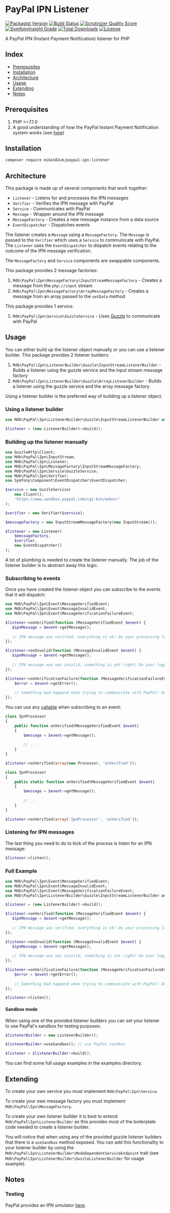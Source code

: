# PayPal IPN Listener

[![Packagist Version](https://img.shields.io/packagist/v/mike182uk/paypal-ipn-listener?style=flat-square)](https://packagist.org/packages/mike182uk/paypal-ipn-listener)
[![Build Status](https://img.shields.io/github/workflow/status/mike182uk/paypal-ipn-listener/CI/master?style=flat-square)](https://github.com/mike182uk/paypal-ipn-listener/actions?query=workflow%3ACI)
[![Scrutinizer Quality Score](https://img.shields.io/scrutinizer/g/mike182uk/paypal-ipn-listener.svg?style=flat-square)](https://scrutinizer-ci.com/g/mike182uk/paypal-ipn-listener/)
[![SymfonyInsight Grade](https://img.shields.io/symfony/i/grade/969dd452-b91e-4048-a871-5babcd64b834?style=flat-square)](https://insight.sensiolabs.com/projects/969dd452-b91e-4048-a871-5babcd64b834)
[![Total Downloads](https://img.shields.io/packagist/dt/mike182uk/paypal-ipn-listener?style=flat-square)](https://packagist.org/packages/mike182uk/paypal-ipn-listener)
[![License](https://img.shields.io/github/license/mike182uk/paypal-ipn-listener.svg?style=flat-square)](https://packagist.org/packages/mike182uk/paypal-ipn-listener)

A PayPal IPN (Instant Payment Notification) listener for PHP

## Index

- [Prerequisites](#prerequisites)
- [Installation](#installation)
- [Architecture](#architecture)
- [Usage](#usage)
- [Extending](#extending)
- [Notes](#notes)

## <a id="prerequisites"></a>Prerequisites

1. PHP >=7.1.0
2. A good understanding of how the PayPal Instant Payment Notification system works (see [here](https://developer.paypal.com/docs/ipn/integration-guide/IPNIntro/))

## <a id="installation"></a>Installation

```bash
composer require mike182uk/paypal-ipn-listener
```

## <a id="architecture"></a>Architecture

This package is made up of several components that work together:

- `Listener` - Listens for and processes the IPN messages
- `Verifier` - Verifies the IPN message with PayPal
- `Service` - Communicates with PayPal
- `Message` - Wrapper around the IPN message
- `MessageFactory` - Creates a new message instance from a data source
- `EventDispatcher` - Dispatches events

The listener creates a `Message` using a `MessageFactory`. The `Message` is passed to the `Verifier` which uses a `Service` to communicate with PayPal. The `Listener` uses the `EventDispatcher` to dispatch events relating to the outcome of the IPN message verification.

The `MessageFactory` and `Service` components are swappable components.

This package provides 2 message factories:

1. `Mdb\PayPal\Ipn\MessageFactory\InputStreamMessageFactory` - Creates a message from the `php://input` stream
2. `Mdb\PayPal\Ipn\MessageFactory\ArrayMessageFactory` - Creates a message from an array passed to the `setData` method

This package provides 1 service:

1. `Mdb\PayPal\Ipn\Service\GuzzleService` - Uses [Guzzle](https://github.com/guzzle/guzzle) to communicate with PayPal

## <a id="usage"></a>Usage

You can either build up the listener object manually or you can use a listener builder. This package provides 2 listener builders:

1. `Mdb\PayPal\Ipn\ListenerBuilder\Guzzle\InputStreamListenerBuilder` - Builds a listener using the guzzle service and the input stream message factory
2. `Mdb\PayPal\Ipn\ListenerBuilder\Guzzle\ArrayListenerBuilder` - Builds a listener using the guzzle service and the array message factory

Using a listener builder is the preferred way of building up a listener object.

### Using a listener builder

```php
use Mdb\PayPal\Ipn\ListenerBuilder\Guzzle\InputStreamListenerBuilder as ListenerBuilder;

$listener = (new ListenerBuilder)->build();
```

### Building up the listener manually

```php
use GuzzleHttp\Client;
use Mdb\PayPal\Ipn\InputStream;
use Mdb\PayPal\Ipn\Listener;
use Mdb\PayPal\Ipn\MessageFactory\InputStreamMessageFactory;
use Mdb\PayPal\Ipn\Service\GuzzleService;
use Mdb\PayPal\Ipn\Verifier;
use Symfony\Component\EventDispatcher\EventDispatcher;

$service = new GuzzleService(
    new Client(),
    'https://www.sandbox.paypal.com/cgi-bin/webscr'
);

$verifier = new Verifier($service);

$messageFactory = new InputStreamMessageFactory(new InputStream());

$listener = new Listener(
    $messageFactory,
    $verifier,
    new EventDispatcher()
);
```

A lot of plumbing is needed to create the listener manually. The job of the listener builder is to abstract away this logic.

### Subscribing to events

Once you have created the listener object you can subscribe to the events that it will dispatch:

```php
use Mdb\PayPal\Ipn\Event\MessageVerifiedEvent;
use Mdb\PayPal\Ipn\Event\MessageInvalidEvent;
use Mdb\PayPal\Ipn\Event\MessageVerificationFailureEvent;

$listener->onVerified(function (MessageVerifiedEvent $event) {
   $ipnMessage = $event->getMessage();
   
   // IPN message was verified, everything is ok! Do your processing logic here...
});

$listener->onInvalid(function (MessageInvalidEvent $event) {
   $ipnMessage = $event->getMessage();
   
   // IPN message was was invalid, something is not right! Do your logging here...
});

$listener->onVerificationFailure(function (MessageVerificationFailureEvent $event) {
    $error = $event->getError();
    
    // Something bad happend when trying to communicate with PayPal! Do your logging here...
});
```

You can use any [callable](https://php.net/manual/en/language.types.callable.php) when subscribing to an event:

```php
class IpnProcessor
{
    public function onVerified(MessageVerifiedEvent $event)
    {
        $message = $event->getMessage();
        
        // ...
    }
}

$listener->onVerified(array(new Processor, 'onVerified'));
```

```php
class IpnProcessor
{
    public static function onVerified(MessageVerifiedEvent $event)
    {
        $message = $event->getMessage();
        
        // ...
    }
}

$listener->onVerified(array('IpnProcessor', 'onVerified'));
```

### Listening for IPN messages

The last thing you need to do to kick of the process is listen for an IPN message:

```php
$listener->listen();
```

### Full Example 

```php
use Mdb\PayPal\Ipn\Event\MessageVerifiedEvent;
use Mdb\PayPal\Ipn\Event\MessageInvalidEvent;
use Mdb\PayPal\Ipn\Event\MessageVerificationFailureEvent;
use Mdb\PayPal\Ipn\ListenerBuilder\Guzzle\InputStreamListenerBuilder as ListenerBuilder;

$listener = (new ListenerBuilder)->build();

$listener->onVerified(function (MessageVerifiedEvent $event) {
   $ipnMessage = $event->getMessage();
   
   // IPN message was verified, everything is ok! Do your processing logic here...
});

$listener->onInvalid(function (MessageInvalidEvent $event) {
   $ipnMessage = $event->getMessage();
   
   // IPN message was was invalid, something is not right! Do your logging here...
});

$listener->onVerificationFailure(function (MessageVerificationFailureEvent $event) {
    $error = $event->getError();
    
    // Something bad happend when trying to communicate with PayPal! Do your logging here...
});

$listener->listen();
```

#### Sandbox mode

When using one of the provided listener builders you can set your listener to use PayPal's sandbox for testing purposes:

```php
$listenerBuilder = new ListenerBuilder();

$listenerBuilder->useSandbox(); // use PayPal sandbox

$listener = $listenerBuilder->build();
```

You can find some full usage examples in the examples directory.

## <a id="extending"></a>Extending

To create your own service you must implement `Mdb\PayPal\Ipn\Service`.

To create your own message factory you must implement `Mdb\PayPal\Ipn\MessageFactory`.

To create your own listener builder it is best to extend `Mdb\PayPal\Ipn\ListenerBuilder` as this provides most of the boilerplate code needed to create a listener builder.

You will notice that when using any of the provided guzzle listener builders that there is a `useSandbox` method exposed. You can add this functionality to your listener builder by using the `Mdb\PayPal\Ipn\ListenerBuilder\ModeDependentServiceEndpoint` trait (see `Mdb\PayPal\Ipn\ListenerBuilder\GuzzleListenerBuilder` for usage example).

## <a id="notes"></a>Notes

### Testing

PayPal provides an IPN simulator [here](https://developer.paypal.com/developer/ipnSimulator/).
